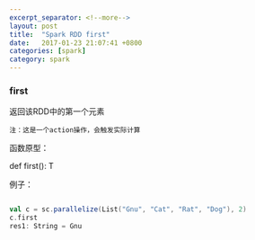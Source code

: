 ```yaml
---
excerpt_separator: <!--more-->
layout: post
title:  "Spark RDD first"
date:   2017-01-23 21:07:41 +0800
categories: [spark]
category: spark
---
```


### first
  
返回该RDD中的第一个元素

`注：这是一个action操作，会触发实际计算`

函数原型：

  def first(): T

例子：

```scala

val c = sc.parallelize(List("Gnu", "Cat", "Rat", "Dog"), 2)
c.first
res1: String = Gnu
```

